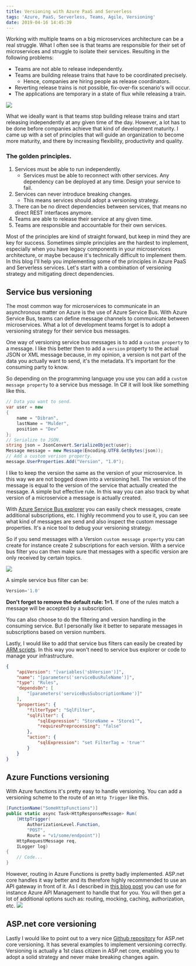 ```yaml
---
title: Versioning with Azure PaaS and Serverless
tags: 'Azure, PaaS, Serverless, Teams, Agile, Versioning'
date: 2019-04-16 14:45:39
---
```

Working with multiple teams on a big microservices architecture can be a real struggle. What I often see is that teams are responsible for their set of microservices and struggle to isolate their services. Resulting in the following problems:
* Teams are not able to release independently.
* Teams are building release trains that have to be coordinated precisely.
  - Hence, companies are hiring people as release coordinators.
* Reverting release trains is not possible, fix-over-fix scenario's will occur.
* The applications are temporary in a state of flux while releasing a train.

<img src='images/versioning/releasetrain.png' />

What we ideally want is that teams stop building release trains and start releasing independently at any given time of the day. However, a lot has to be done before companies achieve that kind of development maturity. I came up with a set of principles that will guide an organization to become more maturity, and there by increasing flexibility, productivity and quality.

### The golden principles.
1. Services must be able to run independently.
    - Services must be able to reconnect with other services. Any dependency can be deployed at any time. Design your service to fail.
2. Services can never introduce breaking changes.
    - This means services should adopt a versioning strategy.
3. There can be no direct dependencies between services, that means no direct REST interfaces anymore.
4. Teams are able to release their service at any given time.
5. Teams are responsible and accountable for their own services.

Most of the principles are kind of straight forward, but keep in mind they are key for success. Sometimes simple principles are the hardest to implement, especially when you have legacy components in your microservices architecture, or maybe because it's technically difficult to implement them. In this blog I'll help you implementing some of the principles in Azure PaaS and Serverless services. Let's start with a combination of versioning strategy and mitigating direct dependencies. 

## Service bus versioning
The most common way for microservices to communicate in an asynchronous matter on Azure is the use of Azure Service Bus. With Azure Service Bus, teams can define message channels to communicate between microservices. What a lot of development teams forget is to adopt a versioning strategy for their service bus messages.

One way of versioning service bus messages is to add a `custom property` to a message. I like this better then to add a `version` property to the actual JSON or XML message because, in my opinion, a version is not part of the data you actually want to send, it's the metadata. It's important for the consuming party to know.

So depending on the programming language you use you can add a `custom message property` to a service bus message. In C# it will look like something like this.
```csharp
// Data you want to send.
var user = new
{
    name = "Dibran",
    lastName = "Mulder",
    position = "Dev"
};
// Serialize to JSON.
string json = JsonConvert.SerializeObject(user);
Message message = new Message(Encoding.UTF8.GetBytes(json));
// Add a custom verison property.
message.UserProperties.Add("Version", "1.0");
```
I like to keep the version the same as the version of your microservice. In this way we are not bogged down into a versioning hell. The version of the message is equal to the version of the service that actually created the message. A simple but effective rule. In this way you can also track by what version of a microservice a message is actually created.

With [Azure Service Bus explorer](https://github.com/paolosalvatori/ServiceBusExplorer) you can easily check messages, create additional subscriptions, etc. I highly recommend you to use it, you can see what kind of messages are send and also inspect the custom message properties. It's a nice tool to debug your versioning strategy.

So if you send messages with a Version `custom message property` you can create for instance create 2 subscriptions for each version. With a service bus filter you can then make sure that messages with a specific version are only received by certain topics.

<img src='images/versioning/servicebus.png' />

A simple service bus filter can be:
```sql
Version='1.0'
```
**Don't forget to remove the default rule: 1=1.** If one of the rules match a message will be accepted by a subscription.

You can also choose to do the filtering and version handling in the consuming service. But I personally like it better to separate messages in subscriptions based on version numbers.

Lastly, I would like to add that service bus filters can easily be created by [ARM scripts](https://docs.microsoft.com/en-us/azure/service-bus-messaging/service-bus-resource-manager-namespace-topic-with-rule). In this way you won't need to service bus explorer or code to manage your infrastructure. 

```json
{
    "apiVersion": "[variables('sbVersion')]",
    "name": "[parameters('serviceBusRuleName')]",
    "type": "Rules",
    "dependsOn": [
        "[parameters('serviceBusSubscriptionName')]"
    ],
    "properties": {
        "filterType": "SqlFilter",
        "sqlFilter": {
            "sqlExpression": "StoreName = 'Store1'",
            "requiresPreprocessing": "false"
        },
        "action": {
            "sqlExpression": "set FilterTag = 'true'"
        }
    }
}
```
## Azure Functions versioning
With Azure functions it's pretty easy to handle versioning. You can add a versioning scheme to the route of an `Http Trigger` like this.
```csharp
[FunctionName("SomeHttpFunctions")]
public static async Task<HttpResponseMessage> Run(
    [HttpTrigger(
        AuthorizationLevel.Function,
        "POST",
        Route = "v1/some/endpoint")]
    HttpRequestMessage req,
    ILogger log)
{
    // Code...
}
```
However, routing in Azure Functions is pretty badly implemented. ASP.net core handles it way better and its therefore highly recommended to use an API gateway in front of it. As I described in [this blog post](https://dibranmulder.github.io/2018/10/19/Building-Serverless-APIs-in-Azure/) you can use for instance Azure API Management to handle that for you. You will then get a lot of additional options such as: routing, mocking, caching, authorization, etc.
<img src='images/serverless/Serverless.png' />

## ASP.net core versioning
Lastly I would like to point out to a very nice [Github repository](https://github.com/Microsoft/aspnet-api-versioning) for ASP.net core versioning. It has several examples to implement versioning correctly. Versioning is actually a 1st class citizen in ASP.net core, enabling you to adopt a solid strategy and never make breaking changes again.
